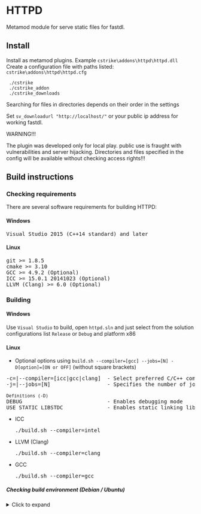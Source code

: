 # HTTPD

Metamod module for serve static files for fastdl.

## Install
Install as metamod plugins. Example `cstrike\addons\httpd\httpd.dll`
Create a configuration file with paths listed: `cstrike\addons\httpd\httpd.cfg`
```
 ./cstrike
 ./cstrike_addon
 ./cstrike_downloads
```

Searching for files in directories depends on their order in the settings

Set `sv_downloadurl "http://localhost/"`  or your public ip address for working fastdl.

WARNING!!! 

The plugin was developed only for local play. public use is fraught with vulnerabilities and server hijacking. 
Directories and files specified in the config will be available without checking access rights!!!


## Build instructions
### Checking requirements
There are several software requirements for building HTTPD:

#### Windows
<pre>
Visual Studio 2015 (C++14 standard) and later
</pre>

#### Linux
<pre>
git >= 1.8.5
cmake >= 3.10
GCC >= 4.9.2 (Optional)
ICC >= 15.0.1 20141023 (Optional)
LLVM (Clang) >= 6.0 (Optional)
</pre>

### Building

#### Windows
Use `Visual Studio` to build, open `httpd.sln` and just select from the solution configurations list `Release` or `Debug` and platform x86

#### Linux

* Optional options using `build.sh --compiler=[gcc] --jobs=[N] -D[option]=[ON or OFF]` (without square brackets)

<pre>
-c=|--compiler=[icc|gcc|clang]  - Select preferred C/C++ compiler to build
-j=|--jobs=[N]                  - Specifies the number of jobs (commands) to run simultaneously (For faster building)

<sub>Definitions (-D)</sub>
DEBUG                           - Enables debugging mode
USE_STATIC_LIBSTDC              - Enables static linking library libstdc++
</pre>

* ICC          <pre>./build.sh --compiler=intel</pre>
* LLVM (Clang) <pre>./build.sh --compiler=clang</pre>
* GCC          <pre>./build.sh --compiler=gcc</pre>

##### Checking build environment (Debian / Ubuntu)

<details>
<summary>Click to expand</summary>

<ul>
<li>
Installing required packages
<pre>
sudo dpkg --add-architecture i386
sudo apt-get update
sudo apt-get install -y gcc-multilib g++-multilib
sudo apt-get install -y build-essential
sudo apt-get install -y libc6-dev libc6-dev-i386
</pre>
</li>

<li>
Select the preferred C/C++ Compiler installation
<pre>
1) sudo apt-get install -y gcc g++
2) sudo apt-get install -y clang
</pre>
</li>
</ul>

</details>
